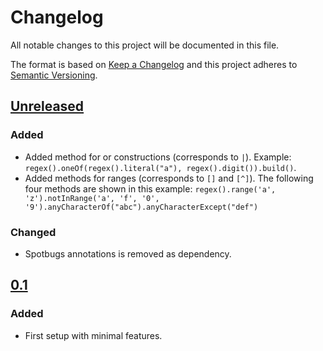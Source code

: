 # Changelog
All notable changes to this project will be documented in this file.

The format is based on [Keep a Changelog](https://keepachangelog.com/en/1.0.0/) and this project adheres to [Semantic Versioning](https://semver.org/spec/v2.0.0.html).

## [Unreleased]
### Added
- Added method for or constructions (corresponds to `|`). Example: `regex().oneOf(regex().literal("a"), regex().digit()).build()`.
- Added methods for ranges (corresponds to `[]` and `[^]`). The following four methods are shown in this example:
  `regex().range('a', 'z').notInRange('a', 'f', '0', '9').anyCharacterOf("abc").anyCharacterExcept("def")`

### Changed
- Spotbugs annotations is removed as dependency.

## [0.1]
### Added
- First setup with minimal features.

[Unreleased]: https://github.com/ricoapon/readable-regex/compare/v0.1...HEAD
[0.1]: https://github.com/ricoapon/readable-regex/releases/tag/v0.1
